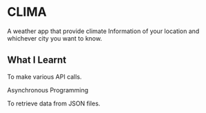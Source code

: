 # CLIMA

A weather app that provide climate Information of your location and whichever city you want to know.

## What I Learnt
To make various API calls.

Asynchronous Programming

To retrieve data from JSON files.
